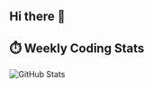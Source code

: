 ## Hi there 👋
## ⏱️ Weekly Coding Stats

![GitHub Stats](https://github-readme-stats-six-ruby-38.vercel.app/api?username=unknowntxnds&show_icons=true&theme=radical&count_private=true)
<!--START_SECTION:waka-->
<!--END_SECTION:waka-->
<!--
**unknowntxnds/unknowntxnds** is a ✨ _special_ ✨ repository because its `README.md` (this file) appears on your GitHub profile.

Here are some ideas to get you started:

- 🔭 I’m currently working on ...
- 🌱 I’m currently learning ...
- 👯 I’m looking to collaborate on ...
- 🤔 I’m looking for help with ...
- 💬 Ask me about ...
- 📫 How to reach me: ...
- 😄 Pronouns: ...
- ⚡ Fun fact: ...
-->
